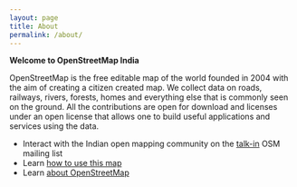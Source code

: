 ```yaml
---
layout: page
title: About
permalink: /about/
---
```


**Welcome to OpenStreetMap India**

OpenStreetMap is the free editable map of the world founded in 2004 with the aim of creating a citizen created map. We collect data on roads, railways, rivers, forests, homes and everything else that is commonly seen on the ground. All the contributions are open for download and licenses under an open license that allows one to build useful applications and services using the data.

- Interact with the Indian open mapping community on the [talk-in](https://lists.openstreetmap.org/listinfo/talk-in) OSM mailing list
- Learn [how to use this map](https://github.com/osm-in/openstreetmap.in#using-this-map)
- Learn [about OpenStreetMap](http://learnosm.org/)
